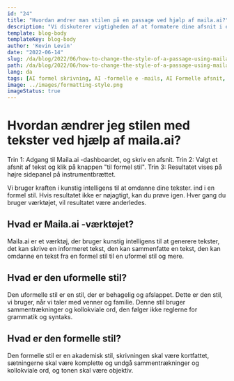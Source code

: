 ```yaml
---
id: "24"
title: "Hvordan ændrer man stilen på en passage ved hjælp af maila.ai?"
description: "Vi diskuterer vigtigheden af ​​at formatere dine afsnit i en formel stil.  Maila.ai er en platform, der giver dig mulighed for nemt at skrive og sende e -mails i en formel stil."
template: blog-body
templateKey: blog-body
author: 'Kevin Levin'
date: "2022-06-14"
slug: /da/blog/2022/06/how-to-change-the-style-of-a-passage-using-maila-ai
path: /da/blog/2022/06/how-to-change-the-style-of-a-passage-using-maila-ai
lang: da
tags: [AI formel skrivning, AI -formelle e -mails, AI Formelle afsnit, AI Change Style]
image: ../images/formatting-style.png
imageStatus: true
---
```

# Hvordan ændrer jeg stilen med tekster ved hjælp af maila.ai?


 Trin 1: Adgang til Maila.ai -dashboardet, og skriv en afsnit.
 Trin 2: Valgt et afsnit af tekst og klik på knappen "til formel stil".
 Trin 3: Resultatet vises på højre sidepanel på instrumentbrættet.


 Vi bruger kraften i kunstig intelligens til at omdanne dine tekster.  ind i en formel stil.  Hvis resultatet ikke er nøjagtigt, kan du prøve igen.  Hver gang du bruger værktøjet, vil resultatet være anderledes.


 ## Hvad er Maila.ai -værktøjet?
 Maila.ai er et værktøj, der bruger kunstig intelligens til at generere tekster, det kan skrive en informeret tekst, den kan sammenfatte en tekst, den kan omdanne en tekst fra en formel stil til en uformel stil og mere.


 ## Hvad er den uformelle stil?


 Den uformelle stil er en stil, der er behagelig og afslappet.  Dette er den stil, vi bruger, når vi taler med venner og familie.  Denne stil bruger sammentrækninger og kollokviale ord, den følger ikke reglerne for grammatik og syntaks.


 ## Hvad er den formelle stil?
 Den formelle stil er en akademisk stil, skrivningen skal være kortfattet, sætningerne skal være komplette og undgå sammentrækninger og kollokviale ord, og tonen skal være objektiv.
